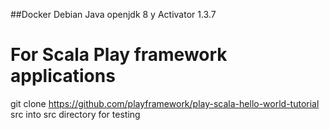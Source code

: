 
##Docker Debian Java openjdk 8 y Activator 1.3.7
# For Scala Play framework applications

git clone https://github.com/playframework/play-scala-hello-world-tutorial src
into src directory for testing
